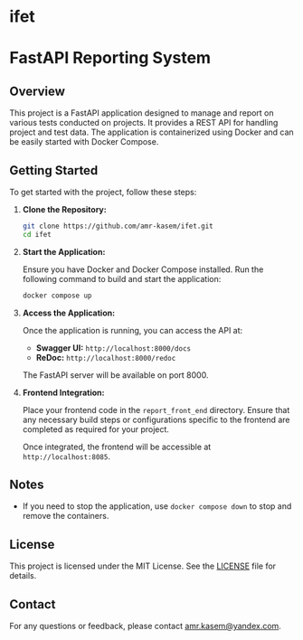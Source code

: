 # ifet

# FastAPI Reporting System

## Overview

This project is a FastAPI application designed to manage and report on various tests conducted on projects. It provides a REST API for handling project and test data. The application is containerized using Docker and can be easily started with Docker Compose.

## Getting Started

To get started with the project, follow these steps:

1. **Clone the Repository:**

   ```bash
   git clone https://github.com/amr-kasem/ifet.git
   cd ifet

2. **Start the Application:**

   Ensure you have Docker and Docker Compose installed. Run the following command to build and start the application:

   ```bash
   docker compose up

3. **Access the Application:**

   Once the application is running, you can access the API at:

   - **Swagger UI:** `http://localhost:8000/docs`
   - **ReDoc:** `http://localhost:8000/redoc`

   The FastAPI server will be available on port 8000.

4. **Frontend Integration:**

   Place your frontend code in the `report_front_end` directory. Ensure that any necessary build steps or configurations specific to the frontend are completed as required for your project. 

   Once integrated, the frontend will be accessible at `http://localhost:8085`.

## Notes
- If you need to stop the application, use `docker compose down` to stop and remove the containers.

## License

This project is licensed under the MIT License. See the [LICENSE](LICENSE) file for details.

## Contact

For any questions or feedback, please contact [amr.kasem@yandex.com](mailto:amr.kasem@yandex.com).
